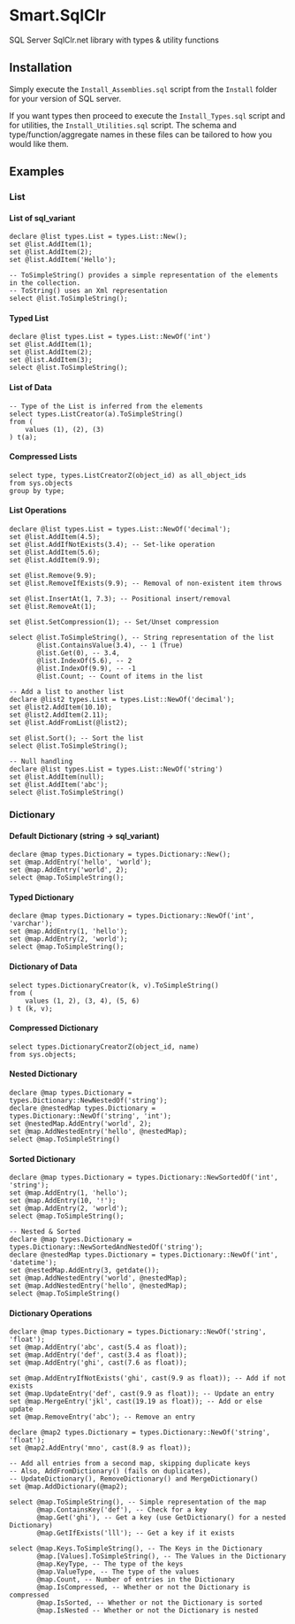 # Smart.SqlClr
SQL Server SqlClr.net library with types &amp; utility functions

## Installation

Simply execute the ```Install_Assemblies.sql``` script from the ```Install``` folder for your version of SQL server. 

If you want types then proceed to execute the ```Install_Types.sql``` script and for utilities, the ```Install_Utilities.sql``` script. The schema and type/function/aggregate names in these files can be tailored to how you would like them.

## Examples

### List

#### List of sql_variant
```
declare @list types.List = types.List::New();
set @list.AddItem(1);
set @list.AddItem(2);
set @list.AddItem('Hello');

-- ToSimpleString() provides a simple representation of the elements in the collection.
-- ToString() uses an Xml representation
select @list.ToSimpleString();
```

#### Typed List
```
declare @list types.List = types.List::NewOf('int')
set @list.AddItem(1);
set @list.AddItem(2);
set @list.AddItem(3);
select @list.ToSimpleString();
```

#### List of Data
```
-- Type of the List is inferred from the elements
select types.ListCreator(a).ToSimpleString()
from (
	values (1), (2), (3)
) t(a);
```

#### Compressed Lists
```
select type, types.ListCreatorZ(object_id) as all_object_ids
from sys.objects
group by type;
```

#### List Operations
```
declare @list types.List = types.List::NewOf('decimal');
set @list.AddItem(4.5);
set @list.AddIfNotExists(3.4); -- Set-like operation
set @list.AddItem(5.6);
set @list.AddItem(9.9);

set @list.Remove(9.9); 
set @list.RemoveIfExists(9.9); -- Removal of non-existent item throws

set @list.InsertAt(1, 7.3); -- Positional insert/removal
set @list.RemoveAt(1);

set @list.SetCompression(1); -- Set/Unset compression

select @list.ToSimpleString(), -- String representation of the list
	   @list.ContainsValue(3.4), -- 1 (True)
	   @list.Get(0), -- 3.4,
	   @list.IndexOf(5.6), -- 2
	   @list.IndexOf(9.9), -- -1
	   @list.Count; -- Count of items in the list

-- Add a list to another list
declare @list2 types.List = types.List::NewOf('decimal');
set @list2.AddItem(10.10);
set @list2.AddItem(2.11);
set @list.AddFromList(@list2);

set @list.Sort(); -- Sort the list
select @list.ToSimpleString();

-- Null handling
declare @list types.List = types.List::NewOf('string')
set @list.AddItem(null);
set @list.AddItem('abc');
select @list.ToSimpleString()
```

### Dictionary

#### Default Dictionary (string -> sql_variant)
```
declare @map types.Dictionary = types.Dictionary::New();
set @map.AddEntry('hello', 'world');
set @map.AddEntry('world', 2);
select @map.ToSimpleString();
```

#### Typed Dictionary
```
declare @map types.Dictionary = types.Dictionary::NewOf('int', 'varchar');
set @map.AddEntry(1, 'hello');
set @map.AddEntry(2, 'world');
select @map.ToSimpleString();
```

#### Dictionary of Data
```
select types.DictionaryCreator(k, v).ToSimpleString()
from (
	values (1, 2), (3, 4), (5, 6)
) t (k, v);
```

#### Compressed Dictionary
```
select types.DictionaryCreatorZ(object_id, name)
from sys.objects;
```

#### Nested Dictionary
```
declare @map types.Dictionary = types.Dictionary::NewNestedOf('string');
declare @nestedMap types.Dictionary = types.Dictionary::NewOf('string', 'int');
set @nestedMap.AddEntry('world', 2);
set @map.AddNestedEntry('hello', @nestedMap);
select @map.ToSimpleString()
```

#### Sorted Dictionary
```
declare @map types.Dictionary = types.Dictionary::NewSortedOf('int', 'string');
set @map.AddEntry(1, 'hello');
set @map.AddEntry(10, '!');
set @map.AddEntry(2, 'world');
select @map.ToSimpleString();

-- Nested & Sorted
declare @map types.Dictionary = types.Dictionary::NewSortedAndNestedOf('string');
declare @nestedMap types.Dictionary = types.Dictionary::NewOf('int', 'datetime');
set @nestedMap.AddEntry(3, getdate());
set @map.AddNestedEntry('world', @nestedMap);
set @map.AddNestedEntry('hello', @nestedMap);
select @map.ToSimpleString()
```

#### Dictionary Operations
```
declare @map types.Dictionary = types.Dictionary::NewOf('string', 'float');
set @map.AddEntry('abc', cast(5.4 as float));
set @map.AddEntry('def', cast(3.4 as float));
set @map.AddEntry('ghi', cast(7.6 as float));

set @map.AddEntryIfNotExists('ghi', cast(9.9 as float)); -- Add if not exists
set @map.UpdateEntry('def', cast(9.9 as float)); -- Update an entry
set @map.MergeEntry('jkl', cast(19.19 as float)); -- Add or else update
set @map.RemoveEntry('abc'); -- Remove an entry

declare @map2 types.Dictionary = types.Dictionary::NewOf('string', 'float');
set @map2.AddEntry('mno', cast(8.9 as float));

-- Add all entries from a second map, skipping duplicate keys
-- Also, AddFromDictionary() (fails on duplicates),
-- UpdateDictionary(), RemoveDictionary() and MergeDictionary()
set @map.AddDictionary(@map2);

select @map.ToSimpleString(), -- Simple representation of the map
	   @map.ContainsKey('def'), -- Check for a key
	   @map.Get('ghi'), -- Get a key (use GetDictionary() for a nested Dictionary)
	   @map.GetIfExists('lll'); -- Get a key if it exists

select @map.Keys.ToSimpleString(), -- The Keys in the Dictionary
	   @map.[Values].ToSimpleString(), -- The Values in the Dictionary
	   @map.KeyType, -- The type of the keys
	   @map.ValueType, -- The type of the values
	   @map.Count, -- Number of entries in the Dictionary
	   @map.IsCompressed, -- Whether or not the Dictionary is compressed
	   @map.IsSorted, -- Whether or not the Dictionary is sorted
	   @map.IsNested -- Whether or not the Dictionary is nested
```
